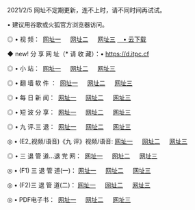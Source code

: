 <p>2021/2/5 网址不定期更新，连不上时，请不同时间再试试。
<p>• 建议用谷歌或火狐官方浏览器访问。
<p>◎ • 视 频： 
<a href="http://pur.hdfmradio.com/" target="_blank">网址一</a> 　 
<a href="http://ptg.hdfmradio.com/" target="_blank">网址二</a> 　 
<a href="http://ptg.hdfmradio.com/b.html" target="_blank">网址三</a>
<a href="https://yadi.sk/d/d0sUeAOpal3njw" target="_blank">　• 云下载 </a></p>
<p>◆ new! 分 享 网 址（* 请 收 藏）：• <a href="http://prv.hdfmradio.com/a.html">https://d.itpc.cf</a></p>

<p>◎ • 小 站：  
<a href="http://pur.hdfmradio.com/f.html" target="_blank">网址一</a> 　 
<a href="http://ptg.hdfmradio.com/h.html" target="_blank">网址二</a> 　 
<a href="http://ptg.hdfmradio.com/k/" target="_blank">网址三</a></p>
<p>◎ • 翻 墙 软 件 ：  
<a href="http://pur.hdfmradio.com/ff/" target="_blank">网址一</a> 　 
<a href="http://ptg.hdfmradio.com/s/read/a1_nd.html" target="_blank">网址二</a> 　 
<a href="http://ptg.hdfmradio.com/ff/index.html" target="_blank">网址三</a></p>
<p>◎ • 每 日 新 闻：  
<a href="http://pur.hdfmradio.com/day/" target="_blank">网址一</a> 　 
<a href="http://ptg.hdfmradio.com/day/" target="_blank">网址二</a> 　 
<a href="http://ptg.hdfmradio.com/day/index.html" target="_blank">网址三</a></p>
<p>◎ • 短 波 分 享：  
<a href="http://pur.hdfmradio.com/h/" target="_blank">网址一</a> 　 
<a href="http://ptg.hdfmradio.com/h/" target="_blank">网址二</a> 　 
<a href="http://ptg.hdfmradio.com/h/index.html" target="_blank">网址三</a></p>
<p>◎ • 九 评.三 退：  
<a href="http://pur.hdfmradio.com/t/" target="_blank">网址一</a> 　 
<a href="http://ptg.hdfmradio.com/v2/index.html" target="_blank">网址二</a> 　 
<a href="http://ptg.hdfmradio.com/tt/index.html" target="_blank">网址三</a> 　</p>
<p>◎ • (E2_视频/语音)《九 评》视频/语音: 
<a href="http://ptg.hdfmradio.com/7738.html" target="_blank">网址一</a> 　 
<a href="http://ptg.hdfmradio.com/7614.html" target="_blank">网址二</a> 　 
<a href="http://ptg.hdfmradio.com/7633.html" target="_blank">网址三</a></p>
<p>◎ • 三 退 管 道...退 党 网：  
<a href="http://pur.hdfmradio.com/go/td1.html" target="_blank">网址一</a> 　 
<a href="http://ptg.hdfmradio.com/go/td2.html" target="_blank">网址二</a> 　 
<a href="http://ptg.hdfmradio.com/go/td3.html" target="_blank">网址三</a></p>
<p>◎ • (F1) 三 退 管 道(一)： 
<a href="http://pur.hdfmradio.com/dd/" target="_blank">网址一</a> 　 
<a href="http://ptg.hdfmradio.com/s/read/a1_tdx.html" target="_blank">网址二</a> 　 
<a href="http://ptg.hdfmradio.com/dd/" target="_blank">网址三</a></p>
<p>◎ • (F2)三 退 管 道(二)： 
<a href="http://ptg.hdfmradio.com/d/" target="_blank">网址一</a> 　 
<a href="http://pur.hdfmradio.com/d/index.html" target="_blank">网址二</a> 　 
<a href="http://ptg.hdfmradio.com/d/" target="_blank">网址三</a></p>
<p>◎ • PDF电子书：  
<a href="http://pur.hdfmradio.com/p/" target="_blank">网址一</a> 　 
<a href="http://ptg.hdfmradio.com/p/index.html" target="_blank">网址二</a> 　 
<a href="http://ptg.hdfmradio.com/p/" target="_blank">网址三</a></p>
